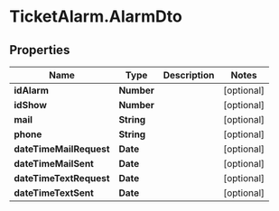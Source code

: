# TicketAlarm.AlarmDto

## Properties

Name | Type | Description | Notes
------------ | ------------- | ------------- | -------------
**idAlarm** | **Number** |  | [optional] 
**idShow** | **Number** |  | [optional] 
**mail** | **String** |  | [optional] 
**phone** | **String** |  | [optional] 
**dateTimeMailRequest** | **Date** |  | [optional] 
**dateTimeMailSent** | **Date** |  | [optional] 
**dateTimeTextRequest** | **Date** |  | [optional] 
**dateTimeTextSent** | **Date** |  | [optional] 


